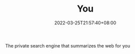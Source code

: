 ﻿---
weight: 
title: "You"
description: "The private search engine that summarizes the web for you"
date: 2022-03-25T21:57:40+08:00
lastmod: 2022-03-25T16:45:40+08:00
draft: false
authors: ["Metabd"]
featuredImage: "36.webp"
link: "https://you.com/"
tags: ["You","ÔªËÑË÷"]
categories: ["navigation"]
navigation: ["ÔªËÑË÷"]
lightgallery: true
toc: true
pinned: false
recommend: false
recommend1: false
---
The private search engine that summarizes the web for you

